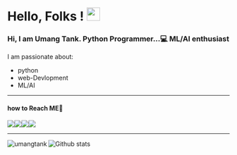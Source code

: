 # Hello, Folks ! <img src="https://raw.githubusercontent.com/MartinHeinz/MartinHeinz/master/wave.gif" width="30px"> <br>
<h3> Hi,  I am Umang Tank. Python Programmer...💻   ML/AI enthusiast</h3>

I am passionate about:
- python
- web-Devlopment
- ML/AI

<hr>

<h4>how to Reach ME🤔 </h4>
 <a href="https://www.twitter.com/UmangTank3"><img src="https://img.icons8.com/nolan/64/twitter-squared.png"/></a><a href="https://www.linkedin.com/in/umang-tank-8323251ab"><img src="https://img.icons8.com/nolan/64/linkedin.png"/></a><a href="https://www.github.com/umangtank"><img src="https://img.icons8.com/nolan/64/github.png"/></a><a href="https://www.instagram.com/umang___tank"><img src="https://img.icons8.com/nolan/64/instagram-new.png"/></a>



<hr>

![Github stats](https://github-readme-stats.vercel.app/api?username=umangtank)
<img align="left" src="https://github-readme-stats.vercel.app/api/top-langs?username=umangtank&show_icons=true&locale=en&layout=compact" alt="umangtank" />







